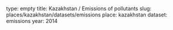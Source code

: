 type: empty
title: Kazakhstan / Emissions of pollutants
slug: places/kazakhstan/datasets/emissions
place: kazakhstan
dataset: emissions
year: 2014
